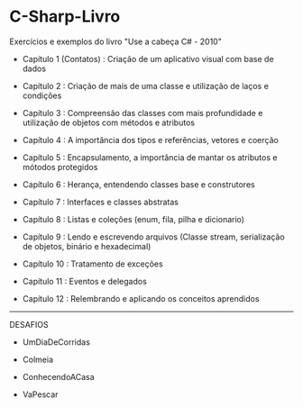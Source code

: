 # C-Sharp-Livro
Exercícios e exemplos do livro "Use a cabeça C# - 2010"

* Capítulo 1 (Contatos) : Criação de um aplicativo visual com base de dados

* Capítulo 2 : Criação de mais de uma classe e utilização de laços e condições

* Capítulo 3 : Compreensão das classes com mais profundidade e utilização de objetos com métodos e atributos

* Capítulo 4 : A importância dos tipos e referências, vetores e coerção

* Capítulo 5 : Encapsulamento, a importância de mantar os atributos e mótodos protegidos

* Capítulo 6 : Herança, entendendo classes base e construtores

* Capítulo 7 : Interfaces e classes abstratas

* Capítulo 8 : Listas e coleções (enum, fila, pilha e dicionario)

* Capítulo 9 : Lendo e escrevendo arquivos (Classe stream, serialização de objetos, binário e hexadecimal)

* Capítulo 10 : Tratamento de exceções

* Capítulo 11 : Eventos e delegados

* Capítulo 12 : Relembrando e aplicando os conceitos aprendidos

-------------------------------------------------------------
DESAFIOS

* UmDiaDeCorridas

* Colmeia

* ConhecendoACasa

* VaPescar
